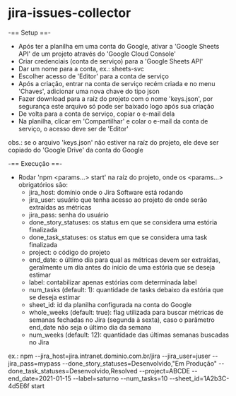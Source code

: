 # jira-issues-collector

-== Setup ==-
- Após ter a planilha em uma conta do Google, ativar a 'Google Sheets API' de um projeto através do 'Google Cloud Console'
- Criar credenciais (conta de serviço) para a 'Google Sheets API'
- Dar um nome para a conta, ex.: sheets-svc
- Escolher acesso de 'Editor' para a conta de serviço
- Após a criação, entrar na conta de serviço recém criada e no menu 'Chaves', adicionar uma nova chave do tipo json
- Fazer download para a raíz do projeto com o nome 'keys.json', por segurança este arquivo só pode ser baixado logo após sua criação
- De volta para a conta de serviço, copiar o e-mail dela
- Na planilha, clicar em 'Compartilhar' e colar o e-mail da conta de serviço, o acesso deve ser de 'Editor'

obs.: se o arquivo 'keys.json' não estiver na raíz do projeto, ele deve ser copiado do 'Google Drive' da conta do Google


-== Execução ==-
- Rodar 'npm <params...> start' na raíz do projeto, onde os <params...> obrigatórios são:
	- jira_host: domínio onde o Jira Software está rodando
	- jira_user: usuário que tenha acesso ao projeto de onde serão extraídas as métricas
	- jira_pass: senha do usuário
	- done_story_statuses: os status em que se considera uma estória finalizada
	- done_task_statuses: os status em que se considera uma task finalizada
	- project: o código do projeto
	- end_date: o último dia para qual as métricas devem ser extraídas, geralmente um dia antes do início de uma estória que se deseja estimar
	- label: contabilizar apenas estórias com determinada label
	- num_tasks (default: 1): quantidade de tasks debaixo da estória que se deseja estimar
	- sheet_id: id da planilha configurada na conta do Google
	- whole_weeks (default: true): flag utilizada para buscar métricas de semanas fechadas no Jira (segunda à sexta), caso o parâmetro end_date não seja o último dia da semana
	- num_weeks (default: 12): quantidade das últimas semanas buscadas no Jira

ex.: npm --jira_host=jira.intranet.dominio.com.br/jira --jira_user=juser --jira_pass=mypass --done_story_statuses=Desenvolvido,"Em Produção" --done_task_statuses=Desenvolvido,Resolved --project=ABCDE --end_date=2021-01-15 --label=saturno --num_tasks=10 --sheet_id=1A2b3C-4d5E6f start